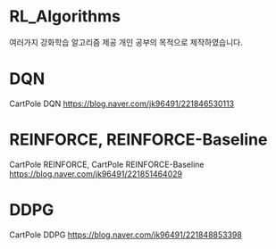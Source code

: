# RL_Algorithms
여러가지 강화학습 알고리즘 제공
개인 공부의 목적으로 제작하였습니다.

# DQN
CartPole DQN
https://blog.naver.com/jk96491/221846530113

# REINFORCE, REINFORCE-Baseline
CartPole REINFORCE, CartPole REINFORCE-Baseline
https://blog.naver.com/jk96491/221851464029

# DDPG
CartPole DDPG
https://blog.naver.com/jk96491/221848853398
